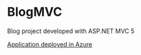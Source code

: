 # BlogMVC

Blog project developed with ASP.NET MVC 5

[Application deployed in Azure](https://blogmvc2020.azurewebsites.net/)

